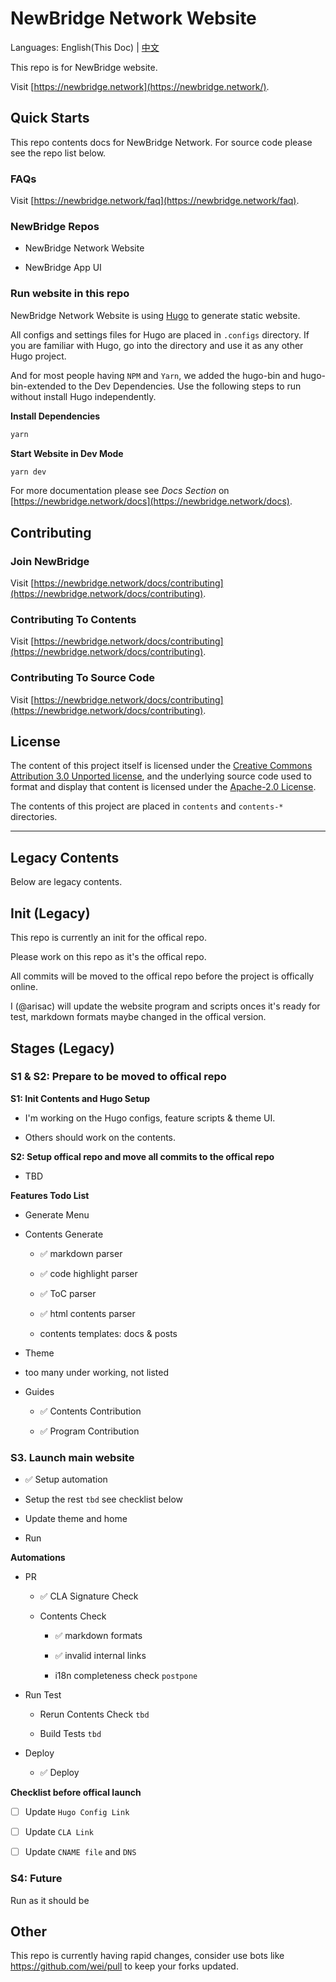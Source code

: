# NewBridge Network Website

Languages: English(This Doc) | [中文](README-zh.md)

This repo is for NewBridge website.

Visit [https://newbridge.network](https://newbridge.network/).

## Quick Starts

This repo contents docs for NewBridge Network. For source code please see the repo list below.

### FAQs

Visit [https://newbridge.network/faq](https://newbridge.network/faq).

### NewBridge Repos

- NewBridge Network Website

- NewBridge App UI

### Run website in this repo

NewBridge Network Website is using [Hugo](https://gohugo.io) to generate static website.

All configs and settings files for Hugo are placed in `.configs` directory. If you are familiar with Hugo, go into the directory and use it as any other Hugo project.

And for most people having `NPM` and `Yarn`, we added the hugo-bin and hugo-bin-extended to the Dev Dependencies. Use the following steps to run without install Hugo independently.

**Install Dependencies**

```bash
yarn
```

**Start Website in Dev Mode**

```bash
yarn dev
```

For more documentation please see _Docs Section_ on [https://newbridge.network/docs](https://newbridge.network/docs).

## Contributing

### Join NewBridge

Visit [https://newbridge.network/docs/contributing](https://newbridge.network/docs/contributing).

### Contributing To Contents

Visit [https://newbridge.network/docs/contributing](https://newbridge.network/docs/contributing).

### Contributing To Source Code

Visit [https://newbridge.network/docs/contributing](https://newbridge.network/docs/contributing).

## License

The content of this project itself is licensed under the [Creative Commons Attribution 3.0 Unported license](https://creativecommons.org/licenses/by/3.0/), and the underlying source code used to format and display that content is licensed under the [Apache-2.0 License](LICENSE).

The contents of this project are placed in `contents` and `contents-*` directories.

---

## Legacy Contents

Below are legacy contents.

## Init (Legacy)

This repo is currently an init for the offical repo.

Please work on this repo as it's the offical repo.

All commits will be moved to the offical repo before the project is offically online.

I (@arisac) will update the website program and scripts onces it's ready for test, markdown formats maybe changed in the offical version.

## Stages (Legacy)

### S1 & S2: Prepare to be moved to offical repo

**S1: Init Contents and Hugo Setup**

- I'm working on the Hugo configs, feature scripts & theme UI.

- Others should work on the contents.

**S2: Setup offical repo and move all commits to the offical repo**

- TBD

**Features Todo List**

- Generate Menu

- Contents Generate

  - ✅ markdown parser

  - ✅ code highlight parser

  - ✅ ToC parser

  - ✅ html contents parser

  - contents templates: docs & posts

- Theme

- too many under working, not listed

- Guides

  - ✅ Contents Contribution

  - ✅ Program Contribution

### S3. Launch main website

- ✅ Setup automation

- Setup the rest `tbd` see checklist below

- Update theme and home

- Run

**Automations**

- PR

  - ✅ CLA Signature Check

  - Contents Check

    - ✅ markdown formats

    - ✅ invalid internal links

    - i18n completeness check `postpone`

- Run Test

  - Rerun Contents Check `tbd`

  - Build Tests `tbd`

- Deploy

  - ✅ Deploy

**Checklist before offical launch**

- [ ] Update `Hugo Config Link`

- [ ] Update `CLA Link`

- [ ] Update `CNAME file` and `DNS`

### S4: Future

Run as it should be

## Other

This repo is currently having rapid changes, consider use bots like https://github.com/wei/pull to keep your forks updated.
